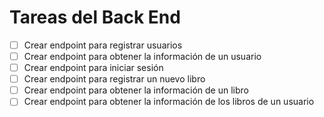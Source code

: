 # Tareas del Back End

* [ ] Crear endpoint para registrar usuarios
* [ ] Crear endpoint para obtener la información de un usuario
* [ ] Crear endpoint para iniciar sesión
* [ ] Crear endpoint para registrar un nuevo libro
* [ ] Crear endpoint para obtener la información de un libro
* [ ] Crear endpoint para obtener la información de los libros de un usuario